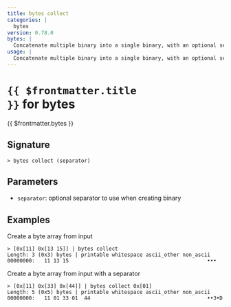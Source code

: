 ```yaml
---
title: bytes collect
categories: |
  bytes
version: 0.78.0
bytes: |
  Concatenate multiple binary into a single binary, with an optional separator between each.
usage: |
  Concatenate multiple binary into a single binary, with an optional separator between each.
---
```


# <code>{{ $frontmatter.title }}</code> for bytes

<div class='command-title'>{{ $frontmatter.bytes }}</div>

## Signature

```> bytes collect (separator)```

## Parameters

 -  `separator`: optional separator to use when creating binary

## Examples

Create a byte array from input
```shell
> [0x[11] 0x[13 15]] | bytes collect
Length: 3 (0x3) bytes | printable whitespace ascii_other non_ascii
00000000:   11 13 15                                             •••

```

Create a byte array from input with a separator
```shell
> [0x[11] 0x[33] 0x[44]] | bytes collect 0x[01]
Length: 5 (0x5) bytes | printable whitespace ascii_other non_ascii
00000000:   11 01 33 01  44                                      ••3•D

```
